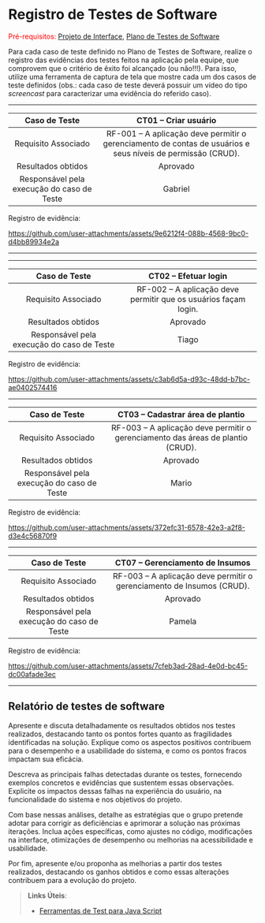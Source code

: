 # Registro de Testes de Software

<span style="color:red">Pré-requisitos: <a href="3-Projeto de Interface.md"> Projeto de Interface</a></span>, <a href="8-Plano de Testes de Software.md"> Plano de Testes de Software</a>

Para cada caso de teste definido no Plano de Testes de Software, realize o registro das evidências dos testes feitos na aplicação pela equipe, que comprovem que o critério de êxito foi alcançado (ou não!!!). Para isso, utilize uma ferramenta de captura de tela que mostre cada um dos casos de teste definidos (obs.: cada caso de teste deverá possuir um vídeo do tipo _screencast_ para caracterizar uma evidência do referido caso).
<hr>

| **Caso de Teste** | **CT01 – Criar usuário** |
|:---:|:---:|
| Requisito Associado | RF-001 – A aplicação deve permitir o gerenciamento de contas de usuários e seus níveis de permissão (CRUD). |
| Resultados obtidos| Aprovado |
|Responsável pela execução do caso de Teste |	Gabriel |

Registro de evidência: 

https://github.com/user-attachments/assets/9e6212f4-088b-4568-9bc0-d4bb89934e2a


<hr>
<hr>

| **Caso de Teste** | **CT02 – Efetuar login** |
|:---:|:---:|
| Requisito Associado | RF-002 – A aplicação deve permitir que os usuários façam login. |
| Resultados obtidos| Aprovado |
|Responsável pela execução do caso de Teste |	Tiago |

Registro de evidência: 

https://github.com/user-attachments/assets/c3ab6d5a-d93c-48dd-b7bc-ae0402574416

<hr>

| **Caso de Teste** 	| **CT03 – Cadastrar área de plantio** 	|
|:---:	|:---:	|
|	Requisito Associado 	| RF-003 – A aplicação deve permitir o gerenciamento das áreas de plantio (CRUD). |
| Resultados obtidos| Aprovado |
|Responsável pela execução do caso de Teste |	Mario|

Registro de evidência: 

https://github.com/user-attachments/assets/372efc31-6578-42e3-a2f8-d3e4c56870f9

<hr>

| **Caso de Teste** 	| **CT07 – Gerenciamento de Insumos** 	|
|:---:	|:---:	|
|	Requisito Associado 	| RF-003 – A aplicação deve permitir o gerenciamento de Insumos (CRUD). |
| Resultados obtidos| Aprovado |
|Responsável pela execução do caso de Teste |	Pamela|

Registro de evidência: 

https://github.com/user-attachments/assets/7cfeb3ad-28ad-4e0d-bc45-dc00afade3ec


<hr>


## Relatório de testes de software

Apresente e discuta detalhadamente os resultados obtidos nos testes realizados, destacando tanto os pontos fortes quanto as fragilidades identificadas na solução. Explique como os aspectos positivos contribuem para o desempenho e a usabilidade do sistema, e como os pontos fracos impactam sua eficácia.

Descreva as principais falhas detectadas durante os testes, fornecendo exemplos concretos e evidências que sustentem essas observações. Explicite os impactos dessas falhas na experiência do usuário, na funcionalidade do sistema e nos objetivos do projeto.

Com base nessas análises, detalhe as estratégias que o grupo pretende adotar para corrigir as deficiências e aprimorar a solução nas próximas iterações. Inclua ações específicas, como ajustes no código, modificações na interface, otimizações de desempenho ou melhorias na acessibilidade e usabilidade.

Por fim, apresente e/ou proponha as melhorias a partir dos testes realizados, destacando os ganhos obtidos e como essas alterações contribuem para a evolução do projeto.

> **Links Úteis**:
> - [Ferramentas de Test para Java Script](https://geekflare.com/javascript-unit-testing/)
